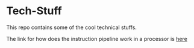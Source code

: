 # Tech-Stuff
This repo contains some of the cool technical stuffs.

The link for how does the instruction pipeline work in a processor is [here](https://techdecoded.intel.io/resources/understanding-the-instruction-pipeline/#gs.7ka5vn)
